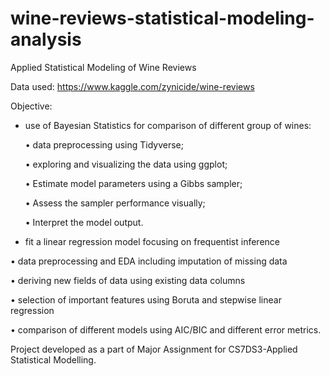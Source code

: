 # wine-reviews-statistical-modeling-analysis
Applied Statistical Modeling of Wine Reviews

Data used: https://www.kaggle.com/zynicide/wine-reviews

Objective:

- use of Bayesian Statistics for comparison of different group of wines:

  • data preprocessing using Tidyverse;

  • exploring and visualizing the data using ggplot;
  
  • Estimate model parameters using a Gibbs sampler;
  
  • Assess the sampler performance visually;
  
  • Interpret the model output.
 
 - fit a linear regression model focusing on frequentist inference
 
  • data preprocessing and EDA including imputation of missing data
  
  • deriving new fields of data using existing data columns
  
  • selection of important features using Boruta and stepwise linear regression
  
  • comparison of different models using AIC/BIC and different error metrics.
 
Project developed as a part of Major Assignment for CS7DS3-Applied Statistical Modelling.
